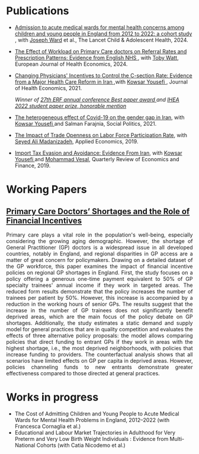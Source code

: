 # Publications

 - <a href="https://www.thelancet.com/journals/lanchi/article/PIIS2352-4642(24)00333-X/fulltext" target="_blank">Admission to acute medical wards for mental health concerns among children and young people in England from 2012 to 2022: a cohort study </a>, with <a href="https://www.ucl.ac.uk/child-health/people/joseph-ward" target="_blank">Joseph Ward</a> et al., The Lancet Child & Adolescent Health, 2024.
 - <a href="https://link.springer.com/article/10.1007/s10198-024-01742-7" target="_blank">The Effect of Workload on Primary Care doctors on Referral Rates and Prescription Patterns: Evidence from English NHS </a>, with <a href="https://www.health.org.uk/about-the-health-foundation/our-people/REAL-centre-team/toby-watt" target="_blank">Toby Watt</a>, European Journal of Health Economics, 2024.
  - <a href="https://www.sciencedirect.com/science/article/abs/pii/S0167629621000990" target="_blank">Changing Physicians' Incentives to Control the C-section Rate: Evidence from a Major Health Care Reform in Iran </a> ,with <a href="https://economics.ut.ac.ir/en/~kyousefi" target="_blank">Kowsar Yousefi </a>, Journal of Health Economics, 2021.
    
    <i> Winner of <a href="https://www.youtube.com/watch?v=fak7X6MsY0I&t=1904s" target="_blank">27th ERF annual conference Best paper award </a> and <a href="https://healtheconomics.org/awards/" target="_blank"> IHEA 2022 student paper prize, honorable mention </a> </i>
  - <a href="https://academic.oup.com/sp/article-abstract/29/4/1192/6458097" target="_blank">The heterogeneous effect of Covid-19 on the gender gap in Iran</a>, with <a href="https://economics.ut.ac.ir/en/~kyousefi" target="_blank">Kowsar Yousefi </a> and Salman Farajnia, Social Politics, 2021.
  - <a href="https://www.tandfonline.com/doi/abs/10.1080/00036846.2018.1558350" target="_blank">The Impact of Trade Openness on Labor Force Participation Rate</a>, with <a href="https://gsme.sharif.edu/~madanizadeh/" target="_blank">Seyed Ali Madanizadeh</a>, Applied Economics, 2019.
  - <a href="https://www.sciencedirect.com/science/article/abs/pii/S1062976918302217" target="_blank">Import Tax Evasion and Avoidance: Evidence From Iran</a>, with <a href="https://economics.ut.ac.ir/en/~kyousefi" target="_blank">Kowsar Yousefi </a> and <a href="https://gsme.sharif.edu/~vesal/" target="_blank">Mohammad Vesal</a>, Quarterly Review of Economics and Finance, 2019.

# Working Papers

## <a href="/assets/pdf/primary_doctor_shortage.pdf"  target="_blank">Primary Care Doctors’ Shortages and the Role of Financial Incentives </a>
 <p align="justify">
 Primary care plays a vital role in the population's well-being, especially considering the growing aging demographic. However, the shortage of General Practitioner (GP) doctors is a widespread issue in all developed countries, notably in England, and regional disparities in GP access are a matter of great concern for policymakers. Drawing on a detailed dataset of the GP workforce, this paper examines the impact of financial incentive policies on regional GP shortages in England. First, the study focuses on a policy offering a generous one-time payment equivalent to 50% of GP specialty trainees' annual income if they work in targeted areas. The reduced form results demonstrate that the policy increases the number of trainees per patient by 50%. However, this increase is accompanied by a reduction in the working hours of senior GPs. The results suggest that the increase in the number of GP trainees does not significantly benefit deprived areas, which are the main focus of the policy debate on GP shortages. Additionally, the study estimates a static demand and supply model for general practices that are in quality competition and evaluates the effects of three alternative policy proposals: the model allows comparing policies that direct funding to entrant GPs if they work in areas with the highest shortage, i.e., the most deprived neighborhoods, with policies that increase funding to providers. The counterfactual analysis shows that all scenarios have limited effects on GP per capita in deprived areas. However, policies channeling funds to new entrants demonstrate greater effectiveness compared to those directed at general practices. </p>

# Works in progress

-  The Cost of Admitting Children and Young People to Acute Medical Wards for Mental Health Problems in England, 2012–2022 (with Francesca Cornaglia et al.)
-  Educational and Labour Market Trajectories in Adulthood for Very Preterm and Very Low Birth Weight Individuals : Evidence from Multi-National Cohorts (with Catia Nicodemo et al.)


